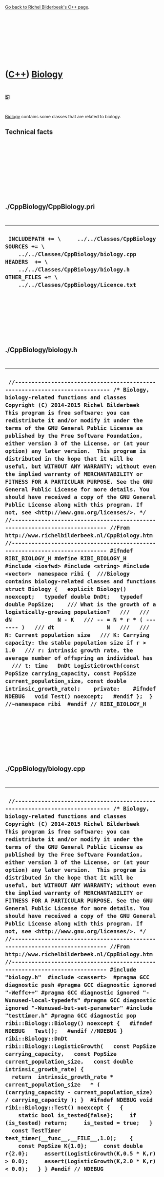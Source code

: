 

[Go back to Richel Bilderbeek's C++ page](Cpp.htm).

 

 

 

 

 

([C++](Cpp.htm)) [Biology](CppBiology.htm)
==========================================

 

![STL](PicStl.png)

 

[Biology](CppBiology.htm) contains some classes that are related to
biology.

Technical facts
---------------

 

 

 

 

 

 

./CppBiology/CppBiology.pri
---------------------------

 

  --------------------------------------------------------------------------------------------------------------------------------------------------------------------------------------------------------------------------
  ` INCLUDEPATH += \     ../../Classes/CppBiology  SOURCES += \     ../../Classes/CppBiology/biology.cpp  HEADERS  += \     ../../Classes/CppBiology/biology.h  OTHER_FILES += \     ../../Classes/CppBiology/Licence.txt`
  --------------------------------------------------------------------------------------------------------------------------------------------------------------------------------------------------------------------------

 

 

 

 

 

./CppBiology/biology.h
----------------------

 

  -----------------------------------------------------------------------------------------------------------------------------------------------------------------------------------------------------------------------------------------------------------------------------------------------------------------------------------------------------------------------------------------------------------------------------------------------------------------------------------------------------------------------------------------------------------------------------------------------------------------------------------------------------------------------------------------------------------------------------------------------------------------------------------------------------------------------------------------------------------------------------------------------------------------------------------------------------------------------------------------------------------------------------------------------------------------------------------------------------------------------------------------------------------------------------------------------------------------------------------------------------------------------------------------------------------------------------------------------------------------------------------------------------------------------------------------------------------------------------------------------------------------------------------------------------------------------------------------------------------------------------------------------------------------------------------------------------------------------------------------------------------------------------------------------------------------------------------------------------------------------------------------------------------------------------------------------
  ` //--------------------------------------------------------------------------- /* Biology, biology-related functions and classes Copyright (C) 2014-2015 Richel Bilderbeek  This program is free software: you can redistribute it and/or modify it under the terms of the GNU General Public License as published by the Free Software Foundation, either version 3 of the License, or (at your option) any later version.  This program is distributed in the hope that it will be useful, but WITHOUT ANY WARRANTY; without even the implied warranty of MERCHANTABILITY or FITNESS FOR A PARTICULAR PURPOSE. See the GNU General Public License for more details. You should have received a copy of the GNU General Public License along with this program. If not, see <http://www.gnu.org/licenses/>. */ //--------------------------------------------------------------------------- //From http://www.richelbilderbeek.nl/CppBiology.htm //--------------------------------------------------------------------------- #ifndef RIBI_BIOLOGY_H #define RIBI_BIOLOGY_H  #include <iosfwd> #include <string> #include <vector>  namespace ribi {  ///Biology contains biology-related classes and functions struct Biology {   explicit Biology() noexcept;   typedef double DnDt;   typedef double PopSize;    /// What is the growth of a logistically-growing population?   ///   /// dN              N - K   /// -- = N * r * ( ------- )   /// dt                N   ///   /// N: Current population size   /// K: Carrying capacity: the stable population size if r > 1.0   /// r: intrinsic growth rate, the average number of offspring an individual has   /// t: time   DnDt LogisticGrowth(const PopSize carrying_capacity, const PopSize current_population_size, const double intrinsic_growth_rate);    private:    #ifndef NDEBUG   void Test() noexcept;   #endif };  } //~namespace ribi  #endif // RIBI_BIOLOGY_H`
  -----------------------------------------------------------------------------------------------------------------------------------------------------------------------------------------------------------------------------------------------------------------------------------------------------------------------------------------------------------------------------------------------------------------------------------------------------------------------------------------------------------------------------------------------------------------------------------------------------------------------------------------------------------------------------------------------------------------------------------------------------------------------------------------------------------------------------------------------------------------------------------------------------------------------------------------------------------------------------------------------------------------------------------------------------------------------------------------------------------------------------------------------------------------------------------------------------------------------------------------------------------------------------------------------------------------------------------------------------------------------------------------------------------------------------------------------------------------------------------------------------------------------------------------------------------------------------------------------------------------------------------------------------------------------------------------------------------------------------------------------------------------------------------------------------------------------------------------------------------------------------------------------------------------------------------------------

 

 

 

 

 

./CppBiology/biology.cpp
------------------------

 

  -----------------------------------------------------------------------------------------------------------------------------------------------------------------------------------------------------------------------------------------------------------------------------------------------------------------------------------------------------------------------------------------------------------------------------------------------------------------------------------------------------------------------------------------------------------------------------------------------------------------------------------------------------------------------------------------------------------------------------------------------------------------------------------------------------------------------------------------------------------------------------------------------------------------------------------------------------------------------------------------------------------------------------------------------------------------------------------------------------------------------------------------------------------------------------------------------------------------------------------------------------------------------------------------------------------------------------------------------------------------------------------------------------------------------------------------------------------------------------------------------------------------------------------------------------------------------------------------------------------------------------------------------------------------------------------------------------------------------------------------------------------------------------------------------------------------------------------------------------------------------------------------------------------------------------------------------------------------------------------------------------------------------------------------------------------------------------------------------------------------
  ` //--------------------------------------------------------------------------- /* Biology, biology-related functions and classes Copyright (C) 2014-2015 Richel Bilderbeek  This program is free software: you can redistribute it and/or modify it under the terms of the GNU General Public License as published by the Free Software Foundation, either version 3 of the License, or (at your option) any later version.  This program is distributed in the hope that it will be useful, but WITHOUT ANY WARRANTY; without even the implied warranty of MERCHANTABILITY or FITNESS FOR A PARTICULAR PURPOSE. See the GNU General Public License for more details. You should have received a copy of the GNU General Public License along with this program. If not, see <http://www.gnu.org/licenses/>. */ //--------------------------------------------------------------------------- //From http://www.richelbilderbeek.nl/CppBiology.htm //--------------------------------------------------------------------------- #include "biology.h"  #include <cassert>  #pragma GCC diagnostic push #pragma GCC diagnostic ignored "-Weffc++" #pragma GCC diagnostic ignored "-Wunused-local-typedefs" #pragma GCC diagnostic ignored "-Wunused-but-set-parameter" #include "testtimer.h" #pragma GCC diagnostic pop  ribi::Biology::Biology() noexcept {   #ifndef NDEBUG   Test();   #endif //NDEBUG }  ribi::Biology::DnDt ribi::Biology::LogisticGrowth(   const PopSize carrying_capacity,   const PopSize current_population_size,   const double intrinsic_growth_rate) {   return  intrinsic_growth_rate * current_population_size   * ( (carrying_capacity - current_population_size) / carrying_capacity ); }  #ifndef NDEBUG void ribi::Biology::Test() noexcept {   {     static bool is_tested{false};     if (is_tested) return;     is_tested = true;   }   const TestTimer test_timer(__func__,__FILE__,1.0);    {     const PopSize K{1.0};     const double r{2.0};     assert(LogisticGrowth(K,0.5 * K,r) > 0.0);     assert(LogisticGrowth(K,2.0 * K,r) < 0.0);   } } #endif // NDEBUG`
  -----------------------------------------------------------------------------------------------------------------------------------------------------------------------------------------------------------------------------------------------------------------------------------------------------------------------------------------------------------------------------------------------------------------------------------------------------------------------------------------------------------------------------------------------------------------------------------------------------------------------------------------------------------------------------------------------------------------------------------------------------------------------------------------------------------------------------------------------------------------------------------------------------------------------------------------------------------------------------------------------------------------------------------------------------------------------------------------------------------------------------------------------------------------------------------------------------------------------------------------------------------------------------------------------------------------------------------------------------------------------------------------------------------------------------------------------------------------------------------------------------------------------------------------------------------------------------------------------------------------------------------------------------------------------------------------------------------------------------------------------------------------------------------------------------------------------------------------------------------------------------------------------------------------------------------------------------------------------------------------------------------------------------------------------------------------------------------------------------------------

 

 

 

 

 

[Go back to Richel Bilderbeek's C++ page](Cpp.htm).



 

[![Valid XHTML 1.0 Strict](valid-xhtml10.png){width="88"
height="31"}](http://validator.w3.org/check?uri=referer)

This page has been created by the [tool](Tools.htm)
[CodeToHtml](ToolCodeToHtml.htm)
